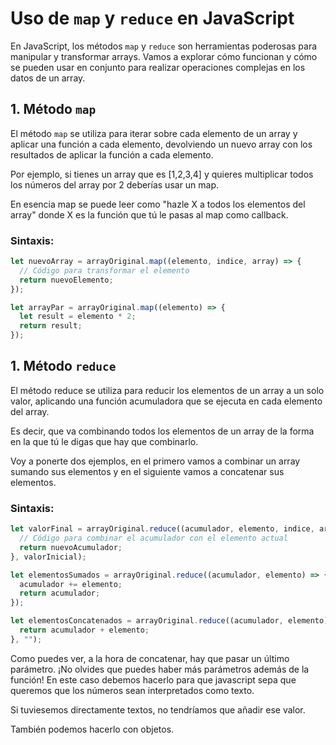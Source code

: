 # Uso de `map` y `reduce` en JavaScript

En JavaScript, los métodos `map` y `reduce` son herramientas poderosas para manipular y transformar arrays. Vamos a explorar cómo funcionan y cómo se pueden usar en conjunto para realizar operaciones complejas en los datos de un array.

## 1. Método `map`

El método `map` se utiliza para iterar sobre cada elemento de un array y aplicar una función a cada elemento, devolviendo un nuevo array con los resultados de aplicar la función a cada elemento.

Por ejemplo, si tienes un array que es [1,2,3,4] y quieres multiplicar todos los números del array por 2 deberías usar un map.

En esencia map se puede leer como "hazle X a todos los elementos del array" donde X es la función que tú le pasas al map como callback.

### Sintaxis:

```javascript
let nuevoArray = arrayOriginal.map((elemento, indice, array) => {
  // Código para transformar el elemento
  return nuevoElemento;
});

let arrayPar = arrayOriginal.map((elemento) => {
  let result = elemento * 2;
  return result;
});
```

## 1. Método `reduce`

El método reduce se utiliza para reducir los elementos de un array a un solo valor, aplicando una función acumuladora que se ejecuta en cada elemento del array.

Es decir, que va combinando todos los elementos de un array de la forma en la que tú le digas que hay que combinarlo.

Voy a ponerte dos ejemplos, en el primero vamos a combinar un array sumando sus elementos y en el siguiente vamos a concatenar sus elementos.

### Sintaxis:

```javascript
let valorFinal = arrayOriginal.reduce((acumulador, elemento, indice, array) => {
  // Código para combinar el acumulador con el elemento actual
  return nuevoAcumulador;
}, valorInicial);

let elementosSumados = arrayOriginal.reduce((acumulador, elemento) => {
  acumulador += elemento;
  return acumulador;
});

let elementosConcatenados = arrayOriginal.reduce((acumulador, elemento) => {
  return acumulador + elemento;
}, "");
```
Como puedes ver, a la hora de concatenar, hay que pasar un último parámetro. ¡No olvides que puedes haber más parámetros además de la función! En este caso debemos hacerlo para que javascript sepa que queremos que los números sean interpretados como texto.

Si tuviesemos directamente textos, no tendríamos que añadir ese valor.

También podemos hacerlo con objetos.